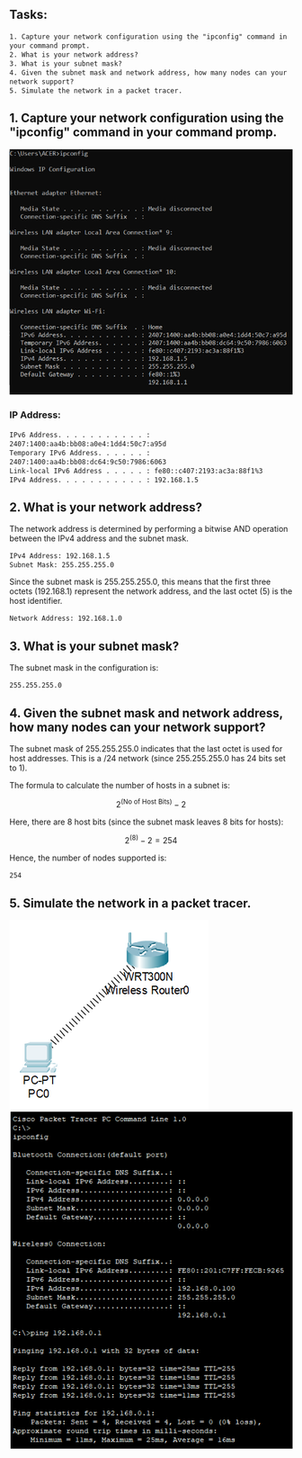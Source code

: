 ## Tasks:
    1. Capture your network configuration using the "ipconfig" command in your command prompt.
    2. What is your network address?
    3. What is your subnet mask?
    4. Given the subnet mask and network address, how many nodes can your network support?
    5. Simulate the network in a packet tracer.

## 1. Capture your network configuration using the "ipconfig" command in your command promp.

<img src="01.PNG">

### IP Address:

    IPv6 Address. . . . . . . . . . . : 2407:1400:aa4b:bb08:a0e4:1dd4:50c7:a95d
    Temporary IPv6 Address. . . . . . : 2407:1400:aa4b:bb08:dc64:9c50:7986:6063
    Link-local IPv6 Address . . . . . : fe80::c407:2193:ac3a:88f1%3
    IPv4 Address. . . . . . . . . . . : 192.168.1.5

## 2. What is your network address?

The network address is determined by performing a bitwise AND operation between the IPv4 address and the subnet mask.

    IPv4 Address: 192.168.1.5
    Subnet Mask: 255.255.255.0

Since the subnet mask is 255.255.255.0, this means that the first three octets (192.168.1) represent the network address, and the last octet (5) is the host identifier.

    Network Address: 192.168.1.0

## 3. What is your subnet mask?

The subnet mask in the configuration is:

    255.255.255.0

## 4. Given the subnet mask and network address, how many nodes can your network support?

The subnet mask of 255.255.255.0 indicates that the last octet is used for host addresses. This is a /24 network (since 255.255.255.0 has 24 bits set to 1).

The formula to calculate the number of hosts in a subnet is:

<div align="center">

$2^{(\text{No of Host Bits})} - 2$

</div>

Here, there are 8 host bits (since the subnet mask leaves 8 bits for hosts):

<div align="center">

$2^{(\text{8})} - 2 = 254$

</div>

Hence, the number of nodes supported is:

    254

## 5. Simulate the network in a packet tracer.

<img src="05.PNG">

<img src="05test.PNG">

